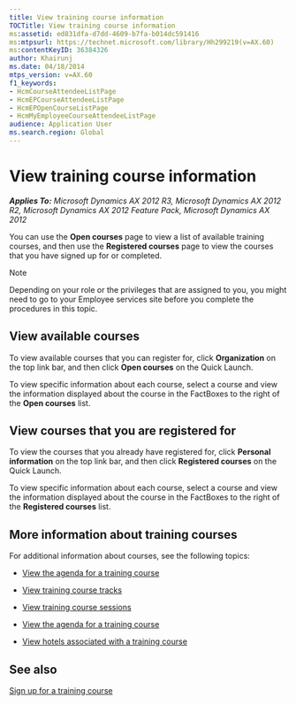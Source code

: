 ```yaml
---
title: View training course information
TOCTitle: View training course information
ms:assetid: ed831dfa-d7dd-4609-b7fa-b014dc591416
ms:mtpsurl: https://technet.microsoft.com/library/Hh299219(v=AX.60)
ms:contentKeyID: 36384326
author: Khairunj
ms.date: 04/18/2014
mtps_version: v=AX.60
f1_keywords:
- HcmCourseAttendeeListPage
- HcmEPCourseAttendeeListPage
- HcmEPOpenCourseListPage
- HcmMyEmployeeCourseAttendeeListPage
audience: Application User
ms.search.region: Global
---
```


# View training course information 


_**Applies To:** Microsoft Dynamics AX 2012 R3, Microsoft Dynamics AX 2012 R2, Microsoft Dynamics AX 2012 Feature Pack, Microsoft Dynamics AX 2012_

You can use the **Open courses** page to view a list of available training courses, and then use the **Registered courses** page to view the courses that you have signed up for or completed.


> [!NOTE]
> <P>Depending on your role or the privileges that are assigned to you, you might need to go to your Employee services site before you complete the procedures in this topic.</P>



## View available courses

To view available courses that you can register for, click **Organization** on the top link bar, and then click **Open courses** on the Quick Launch.

To view specific information about each course, select a course and view the information displayed about the course in the FactBoxes to the right of the **Open courses** list.

## View courses that you are registered for

To view the courses that you already have registered for, click **Personal information** on the top link bar, and then click **Registered courses** on the Quick Launch.

To view specific information about each course, select a course and view the information displayed about the course in the FactBoxes to the right of the **Registered courses** list.

## More information about training courses

For additional information about courses, see the following topics:

  - [View the agenda for a training course](view-the-agenda-for-a-training-course.md)

  - [View training course tracks](view-training-course-tracks.md)

  - [View training course sessions](view-training-course-sessions.md)

  - [View the agenda for a training course](view-the-agenda-for-a-training-course.md)

  - [View hotels associated with a training course](view-hotels-associated-with-a-training-course.md)

## See also

[Sign up for a training course](sign-up-for-a-training-course.md)

  


